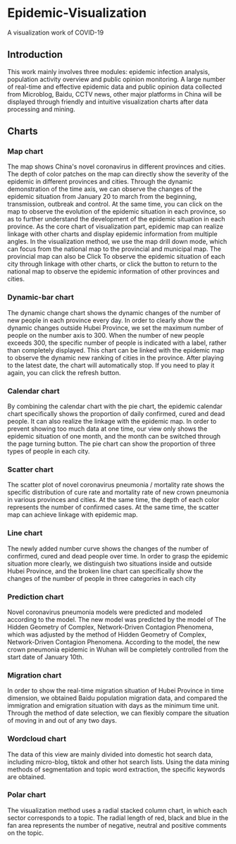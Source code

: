 # Epidemic-Visualization
A visualization work of COVID-19

## Introduction
This work mainly involves three modules: epidemic infection analysis, population activity overview and public opinion monitoring. A large number of real-time and effective epidemic data and public opinion data collected from Microblog, Baidu, CCTV news, other major platforms in China will be displayed through friendly and intuitive visualization charts after data processing and mining.

## Charts

### Map chart
The map shows China's novel coronavirus in different provinces and cities. The depth of color patches on the map can directly show the severity of the epidemic in different provinces and cities. Through the dynamic demonstration of the time axis, we can observe the changes of the epidemic situation from January 20 to march from the beginning, transmission, outbreak and control. At the same time, you can click on the map to observe the evolution of the epidemic situation in each province, so as to further understand the development of the epidemic situation in each province. As the core chart of visualization part, epidemic map can realize linkage with other charts and display epidemic information from multiple angles. In the visualization method, we use the map drill down mode, which can focus from the national map to the provincial and municipal map. The provincial map can also be Click To observe the epidemic situation of each city through linkage with other charts, or click the button to return to the national map to observe the epidemic information of other provinces and cities.

### Dynamic-bar chart
The dynamic change chart shows the dynamic changes of the number of new people in each province every day. In order to clearly show the dynamic changes outside Hubei Province, we set the maximum number of people on the number axis to 300. When the number of new people exceeds 300, the specific number of people is indicated with a label, rather than completely displayed. This chart can be linked with the epidemic map to observe the dynamic new ranking of cities in the province. After playing to the latest date, the chart will automatically stop. If you need to play it again, you can click the refresh button.

### Calendar chart
By combining the calendar chart with the pie chart, the epidemic calendar chart specifically shows the proportion of daily confirmed, cured and dead people. It can also realize the linkage with the epidemic map. In order to prevent showing too much data at one time, our view only shows the epidemic situation of one month, and the month can be switched through the page turning button. The pie chart can show the proportion of three types of people in each city.

### Scatter chart
The scatter plot of novel coronavirus pneumonia / mortality rate shows the specific distribution of cure rate and mortality rate of new crown pneumonia in various provinces and cities. At the same time, the depth of each color represents the number of confirmed cases. At the same time, the scatter map can achieve linkage with epidemic map.

### Line chart
The newly added number curve shows the changes of the number of confirmed, cured and dead people over time. In order to grasp the epidemic situation more clearly, we distinguish two situations inside and outside Hubei Province, and the broken line chart can specifically show the changes of the number of people in three categories in each city

### Prediction chart
Novel coronavirus pneumonia models were predicted and modeled according to the model. The new model was predicted by the model of The Hidden Geometry of Complex, Network-Driven Contagion Phenomena, which was adjusted by the method of Hidden Geometry of Complex, Network-Driven Contagion Phenomena. According to the model, the new crown pneumonia epidemic in Wuhan will be completely controlled from the start date of January 10th.

### Migration chart
In order to show the real-time migration situation of Hubei Province in time dimension, we obtained Baidu population migration data, and compared the immigration and emigration situation with days as the minimum time unit. Through the method of date selection, we can flexibly compare the situation of moving in and out of any two days.

### Wordcloud chart
The data of this view are mainly divided into domestic hot search data, including micro-blog, tiktok and other hot search lists. Using the data mining methods of segmentation and topic word extraction, the specific keywords are obtained.

### Polar chart
The visualization method uses a radial stacked column chart, in which each sector corresponds to a topic. The radial length of red, black and blue in the fan area represents the number of negative, neutral and positive comments on the topic.
